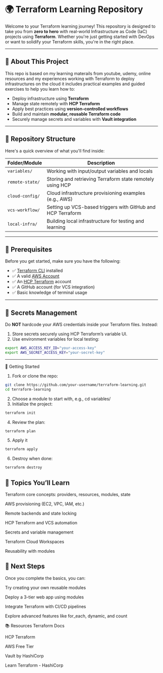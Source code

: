# 🌍 Terraform Learning Repository

Welcome to your Terraform learning journey! This repository is designed to take you from **zero to hero** with real-world Infrastructure as Code (IaC) projects using **Terraform**. Whether you're just getting started with DevOps or want to solidify your Terraform skills, you're in the right place.

---

## 📘 About This Project

This repo is based on my learning materails from youtube, udemy, online resources and my experiences working with Terraform to deploy infrastructures on the cloud it includes practical examples and guided exercises to help you learn how to:

- Deploy infrastructure using **Terraform**
- Manage state remotely with **HCP Terraform**
- Apply best practices using **version-controlled workflows**
- Build and maintain **modular, reusable Terraform code**
- Securely manage secrets and variables with **Vault integration**

---

## 📂 Repository Structure

Here's a quick overview of what you'll find inside:

| Folder/Module        | Description |
|----------------------|-------------|
| `variables/`         | Working with input/output variables and locals |
| `remote-state/`      | Storing and retrieving Terraform state remotely using HCP |
| `cloud-config/`      | Cloud infrastructure provisioning examples (e.g., AWS) |
| `vcs-workflow/`      | Setting up VCS-based triggers with GitHub and HCP Terraform |
| `local-infra/`       | Building local infrastructure for testing and learning |

---

## 🧰 Prerequisites

Before you get started, make sure you have the following:

- ✅ [Terraform CLI](https://developer.hashicorp.com/terraform/downloads) installed
- ✅ A valid [AWS Account](https://aws.amazon.com/)
- ✅ An [HCP Terraform](https://cloud.hashicorp.com/products/terraform) account
- ✅ A GitHub account (for VCS integration)
- ✅ Basic knowledge of terminal usage

---

## 🔐 Secrets Management

Do **NOT** hardcode your AWS credentials inside your Terraform files. Instead:

1. Store secrets securely using HCP Terraform’s variable UI.
2. Use environment variables for local testing:

```bash
export AWS_ACCESS_KEY_ID="your-access-key"
export AWS_SECRET_ACCESS_KEY="your-secret-key"
```

--- 
🚀 Getting Started
1. Fork or clone the repo:
```bash 
git clone https://github.com/your-username/terraform-learning.git
cd terraform-learning
```

2. Choose a module to start with, e.g., cd variables/
3. Initialize the project:
```bash
terraform init
```
4. Review the plan:
```bash
terraform plan
```
5. Apply it
```bash 
terraform apply
```
6. Destroy when done:
```bash
terraform destroy
```

## 🧠 Topics You’ll Learn
Terraform core concepts: providers, resources, modules, state

AWS provisioning (EC2, VPC, IAM, etc.)

Remote backends and state locking

HCP Terraform and VCS automation

Secrets and variable management

Terraform Cloud Workspaces

Reusability with modules



## 🧭 Next Steps
Once you complete the basics, you can:

Try creating your own reusable modules

Deploy a 3-tier web app using modules

Integrate Terraform with CI/CD pipelines

Explore advanced features like for_each, dynamic, and count



📚 Resources
Terraform Docs

HCP Terraform

AWS Free Tier

Vault by HashiCorp

Learn Terraform - HashiCorp


